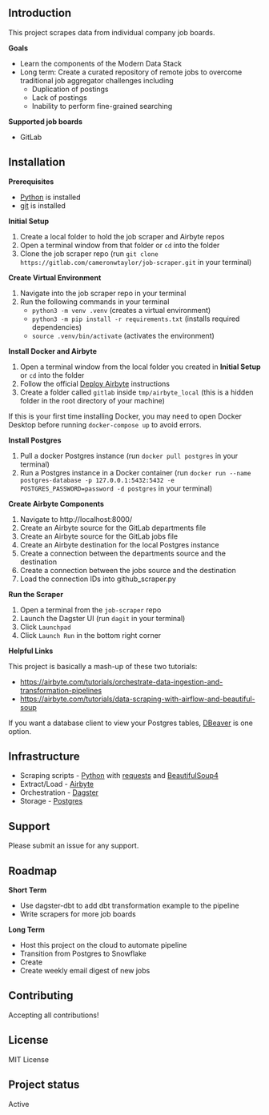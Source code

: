 ## Introduction
This project scrapes data from individual company job boards. 

**Goals**
* Learn the components of the Modern Data Stack
* Long term: Create a curated repository of remote jobs to overcome traditional job aggregator challenges including
    * Duplication of postings
    * Lack of postings
    * Inability to perform fine-grained searching

**Supported job boards**
* GitLab

## Installation

**Prerequisites**
* [Python](https://www.python.org/downloads/) is installed
* [git](https://git-scm.com/book/en/v2/Getting-Started-Installing-Git) is installed

**Initial Setup**
1. Create a local folder to hold the job scraper and Airbyte repos
2. Open a terminal window from that folder or `cd` into the folder
3. Clone the job scraper repo (run `git clone https://gitlab.com/cameronwtaylor/job-scraper.git` in your terminal)

**Create Virtual Environment**
1. Navigate into the job scraper repo in your terminal
2. Run the following commands in your terminal
    * `python3 -m venv .venv` (creates a virtual environment)
    * `python3 -m pip install -r requirements.txt` (installs required dependencies)
    * `source .venv/bin/activate` (activates the environment)

**Install Docker and Airbyte**
1. Open a terminal window from the local folder you created in **Initial Setup** or `cd` into the folder
2. Follow the official [Deploy Airbyte](https://docs.airbyte.com/quickstart/deploy-airbyte) instructions
3. Create a folder called `gitlab` inside `tmp/airbyte_local` (this is a hidden folder in the root directory of your machine)

If this is your first time installing Docker, you may need to open Docker Desktop before running `docker-compose up` to avoid errors.

**Install Postgres**
1. Pull a docker Postgres instance (run `docker pull postgres` in your terminal)
2. Run a Postgres instance in a Docker container (run `docker run --name postgres-database -p 127.0.0.1:5432:5432 -e POSTGRES_PASSWORD=password -d postgres` in your terminal)

**Create Airbyte Components**
1. Navigate to http://localhost:8000/
1. Create an Airbyte source for the GitLab departments file
2. Create an Airbyte source for the GitLab jobs file
3. Create an Airbyte destination for the local Postgres instance
4. Create a connection between the departments source and the destination
5. Create a connection between the jobs source and the destination
6. Load the connection IDs into github_scraper.py

**Run the Scraper**
1. Open a terminal from the `job-scraper` repo
2. Launch the Dagster UI (run `dagit` in your terminal)
3. Click `Launchpad`
4. Click `Launch Run` in the bottom right corner

**Helpful Links**

This project is basically a mash-up of these two tutorials:
* https://airbyte.com/tutorials/orchestrate-data-ingestion-and-transformation-pipelines
* https://airbyte.com/tutorials/data-scraping-with-airflow-and-beautiful-soup

If you want a database client to view your Postgres tables, [DBeaver](https://dbeaver.io/download/) is one option.

## Infrastructure
* Scraping scripts - [Python](https://www.python.org/) with [requests](https://docs.python-requests.org/en/latest/) and [BeautifulSoup4](https://www.crummy.com/software/BeautifulSoup/bs4/doc/)
* Extract/Load - [Airbyte](https://airbyte.com/)
* Orchestration - [Dagster](https://dagster.io/)
* Storage - [Postgres](https://www.postgresql.org/)

## Support
Please submit an issue for any support. 

## Roadmap

**Short Term**
* Use dagster-dbt to add dbt transformation example to the pipeline
* Write scrapers for more job boards

**Long Term**
* Host this project on the cloud to automate pipeline
* Transition from Postgres to Snowflake
* Create 
* Create weekly email digest of new jobs

## Contributing
Accepting all contributions!

## License
MIT License

## Project status
Active
